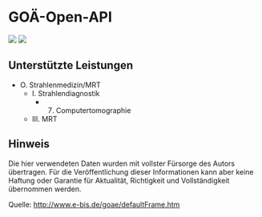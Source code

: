 # GOÄ-Open-API

<img src="https://flat.badgen.net/github/last-commit/nimpla/goae-open-api"> <img src="https://flat.badgen.net/david/dep/nimpla/goae-open-api">

## Unterstützte Leistungen

* O. Strahlenmedizin/MRT
    * I. Strahlendiagnostik
        * 7. Computertomographie
    * III. MRT

## Hinweis

Die hier verwendeten Daten wurden mit vollster Fürsorge des Autors übertragen. Für die Veröffentlichung dieser Informationen kann aber keine Haftung oder Garantie für Aktualität, Richtigkeit und Vollständigkeit übernommen werden.

Quelle: <a href="http://www.e-bis.de/goae/defaultFrame.htm">http://www.e-bis.de/goae/defaultFrame.htm<a>
